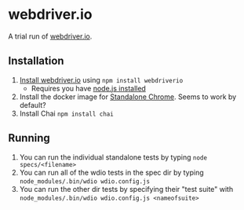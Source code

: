 # webdriver.io

A trial run of [webdriver.io](http://webdriver.io/).

## Installation

1. [Install webdriver.io](http://webdriver.io/guide/getstarted/install.html) using `npm install webdriverio`
    - Requires you have [node.js installed](https://nodejs.org/en/download/)
2. Install the docker image for [Standalone Chrome](https://github.com/SeleniumHQ/docker-selenium). Seems to work by default?
3. Install Chai `npm install chai`


## Running

1. You can run the individual standalone tests by typing `node specs/<filename>`
2. You can run all of the wdio tests in the spec dir by typing `node_modules/.bin/wdio wdio.config.js`
3. You can run the other dir tests by specifying their "test suite" with `node_modules/.bin/wdio wdio.config.js <nameofsuite>`
